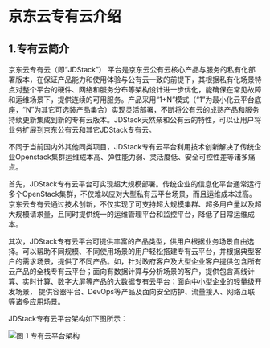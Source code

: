 # 京东云专有云介绍

## 1.专有云简介

京东云专有云（即“JDStack”） 平台是京东云公有云核心产品与服务的私有化部署版本，在保证产品能力和使用体验与公有云一致的前提下，其根据私有化场景特点对整个平台的硬件、网络和服务分布等架构设计进一步优化，能确保在常见故障和运维场景下，提供连续的可用服务。产品采用“1+N”模式（“1”为最小化云平台底座，“N”为其它可选装产品集合）实现灵活部署，不断将公有云的成熟产品和服务持续更新集成到新的专有云版本。JDStack天然亲和公有云的特性，可以让用户将业务扩展到京东公有云和其它JDStack专有云。

不同于当前国内外其他同类项目，JDStack专有云平台利用技术创新解决了传统企业Openstack集群运维成本高、弹性能力弱、灵活度低、安全可控性差等诸多痛点。

首先，JDStack专有云平台可实现超大规模部署。传统企业的信息化平台通常运行多个OpenStack集群，不仅难以应对大型私有云平台场景，而且运维成本过高。京东云专有云通过技术创新，不仅实现了可支持超大规模集群、超多用户量以及超大规模请求量，且同时提供统一的运维管理平台和监控平台，降低了日常运维成本。

其次，JDStack专有云平台可提供丰富的产品类型，供用户根据业务场景自由选择。可以帮助不同规模、不同使用场景的用户轻松搭建专有云平台，并根据典型客户的需求场景，提供了不同产品。如，针对政府客户及大型企业客户提供包含所有云产品的全栈专有云平台；面向有数据计算与分析场景的客户，提供包含离线计算、实时计算、数字大屏等产品的大数据专有云平台；面向中小型企业的轻量级开发场景， 提供容器平台、DevOps等产品及面向安全防护、流量接入、网络互联等诸多应用场景。

JDStack专有云平台架构如下图所示：

![图 1 专有云平台架构](https://github.com/jdcloudcom/cn/blob/cruzhang-patch-6/image/JDCloud-Proprietary-Cloud-Security-WhitePaper/JDStack-Platform-Architectur.jpg)
